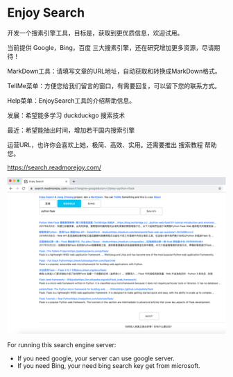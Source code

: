 # Enjoy Search

开发一个搜素引擎工具，目标是，获取到更优质信息，欢迎试用。

当前提供 Google，Bing，百度 三大搜素引擎，还在研究增加更多资源，尽请期待！

MarkDown工具：请填写文章的URL地址，自动获取和转换成MarkDown格式。

TellMe菜单：方便您给我们留言的窗口，有需要回复，可以留下您的联系方式。

Help菜单：EnjoySearch工具的介绍帮助信息。

发展：希望能多学习 duckduckgo 搜索技术

最近：希望能抽出时间，增加若干国内搜索引擎

运营URL，也许你会喜欢上她，极简、高效、实用。还需要推出 搜索教程 帮助您。

https://search.readmorejoy.com/

![](image/python-flask-enjoy-search.png)

For running this search engine server:
* If you need google, your server can use google server.
* If you need Bing, your need bing search key get from microsoft.
